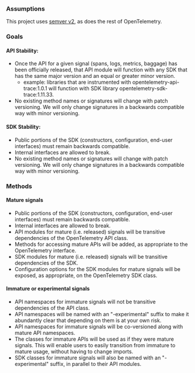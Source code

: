 ### Assumptions
This project uses [semver v2](https://semver.org/), as does the rest of OpenTelemetry.

### Goals
#### API Stability:
* Once the API for a given signal (spans, logs, metrics, baggage) has been officially released, that API module will function with any SDK that has the same major version and an equal or greater minor version.
  * example: libraries that are instrumented with opentelemetry-api-trace:1.0.1 will function with SDK library opentelemetry-sdk-trace:1.11.33.
* No existing method names or signatures will change with patch versioning.  We will only change signatures in a backwards compatible way with minor versioning.

#### SDK Stability:
* Public portions of the SDK (constructors, configuration, end-user interfaces) must remain backwards compatible.
* Internal interfaces are allowed to break.
* No existing method names or signatures will change with patch versioning.  We will only change signatures in a backwards compatible way with minor versioning.

### Methods
#### Mature signals
* Public portions of the SDK (constructors, configuration, end-user interfaces) must remain backwards compatible.
* Internal interfaces are allowed to break.
* API modules for mature (i.e. released) signals will be transitive dependencies of the OpenTelemetry API class.
* Methods for accessing mature APIs will be added, as appropriate to the OpenTelemetry interface.
* SDK modules for mature (i.e. released) signals will be transitive dependencies of the SDK.
* Configuration options for the SDK modules for mature signals will be exposed, as appropriate, on the OpenTelemetry SDK class.
 
#### Immature or experimental signals
* API namespaces for immature signals will not be transitive dependencies of the API class.
* API namespaces will be named with an "-experimental" suffix to make it abundantly clear that depending on them is at your own risk.
* API namespaces for immature signals will be co-versioned along with mature API namespaces.
* The classes for immature APIs will be used as if they were mature signals. This will enable users to easily transition from immature to mature usage, without having to change imports.
* SDK classes for immature signals will also be named with an "-experimental" suffix, in parallel to their API modules.
